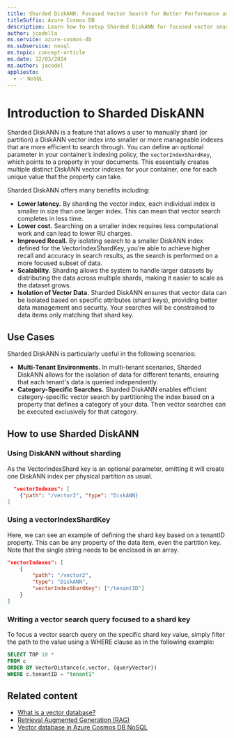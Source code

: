 ```yaml
---
title: Sharded DiskANN: Focused Vector Search for Better Performance and Lower Cost
titleSuffix: Azure Cosmos DB
description: Learn how to setup Sharded DiskANN for focused vector search with improved performance and lower costs
author: jcodella
ms.service: azure-cosmos-db
ms.subservice: nosql
ms.topic: concept-article
ms.date: 12/03/2024
ms.author: jacodel
appliesto:
  - ✅ NoSQL
---
```


# Introduction to Sharded DiskANN

Sharded DiskANN is a feature that allows a user to manually shard (or partition) a DiskANN vector index into smaller or more manageable indexes that are more efficient to search through. You can define an optional parameter in your container’s indexing policy, the `vectorIndexShardKey`, which points to a property in your documents. This essentially creates multiple distinct DiskANN vector indexes for your container, one for each unique value that the property can take. 

Sharded DiskANN offers many benefits including:
- **Lower latency.** By sharding the vector index, each individual index is smaller in size than one larger index. This can mean that vector search completes in less time.
- **Lower cost.** Searching on a smaller index requires less computational work and can lead to lower RU charges.
- **Improved Recall.** By isolating search to a smaller DiskANN index defined for the VectorIndexShardKey, you’re able to achieve higher recall and accuracy in search results, as the search is performed on a more focused subset of data.
- **Scalability.** Sharding allows the system to handle larger datasets by distributing the data across multiple shards, making it easier to scale as the dataset grows.
- **Isolation of Vector Data.** Sharded DiskANN ensures that vector data can be isolated based on specific attributes (shard keys), providing better data management and security. Your searches will be constrained to data items only matching that shard key.

## Use Cases

Sharded DiskANN is particularly useful in the following scenarios:
- **Multi-Tenant Environments.** In multi-tenant scenarios, Sharded DiskANN allows for the isolation of data for different tenants, ensuring that each tenant's data is queried independently.
- **Category-Specific Searches.** Sharded DiskANN enables efficient category-specific vector search by partitioning the index based on a property that defines a category of your data. Then vector searches can be executed exclusively for that category. 


## How to use Sharded DiskANN
### Using DiskANN without sharding
As the VectorIndexShard key is an optional parameter, omitting it will create one DiskANN index per physical partition as usual.

```json
  "vectorIndexes": [
    {"path": "/vector2", "type": "DiskANN} 
]
```

### Using a vectorIndexShardKey
Here, we can see an example of defining the shard key based on a tenantID property. This can be any property of the data item, even the partition key. Note that the single string needs to be enclosed in an array. 

```json
"vectorIndexes": [
    {
        "path": "/vector2",
        "type": "DiskANN",
        "vectorIndexShardKey": ["/tenantID"]
    }
]
```

### Writing a vector search query focused to a shard key
To focus a vector search query on the specific shard key value, simply filter the path to the value using a WHERE clause as in the following example:

```sql
SELECT TOP 10 *
FROM c
ORDER BY VectorDistance(c.vector, {queryVector})
WHERE c.tenantID = "tenant1"
```

## Related content

- [What is a vector database?](../vector-database.md)
- [Retrieval Augmented Generation (RAG)](rag.md)
- [Vector database in Azure Cosmos DB NoSQL](../nosql/vector-search.md)